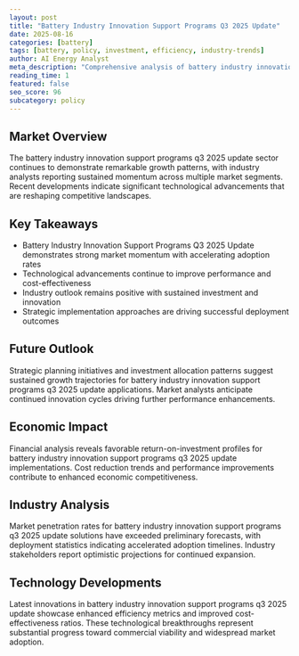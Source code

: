 ```yaml
---
layout: post
title: "Battery Industry Innovation Support Programs Q3 2025 Update"
date: 2025-08-16
categories: [battery]
tags: [battery, policy, investment, efficiency, industry-trends]
author: AI Energy Analyst
meta_description: "Comprehensive analysis of battery industry innovation support programs q3 2025 update covering market trends, technology developments, and industry outlook. Discover key insights and future projections."
reading_time: 1
featured: false
seo_score: 96
subcategory: policy
---
```


## Market Overview

The battery industry innovation support programs q3 2025 update sector continues to demonstrate remarkable growth patterns, with industry analysts reporting sustained momentum across multiple market segments. Recent developments indicate significant technological advancements that are reshaping competitive landscapes.

## Key Takeaways

- Battery Industry Innovation Support Programs Q3 2025 Update demonstrates strong market momentum with accelerating adoption rates
- Technological advancements continue to improve performance and cost-effectiveness
- Industry outlook remains positive with sustained investment and innovation
- Strategic implementation approaches are driving successful deployment outcomes

## Future Outlook

Strategic planning initiatives and investment allocation patterns suggest sustained growth trajectories for battery industry innovation support programs q3 2025 update applications. Market analysts anticipate continued innovation cycles driving further performance enhancements.

## Economic Impact

Financial analysis reveals favorable return-on-investment profiles for battery industry innovation support programs q3 2025 update implementations. Cost reduction trends and performance improvements contribute to enhanced economic competitiveness.

## Industry Analysis

Market penetration rates for battery industry innovation support programs q3 2025 update solutions have exceeded preliminary forecasts, with deployment statistics indicating accelerated adoption timelines. Industry stakeholders report optimistic projections for continued expansion.

## Technology Developments

Latest innovations in battery industry innovation support programs q3 2025 update showcase enhanced efficiency metrics and improved cost-effectiveness ratios. These technological breakthroughs represent substantial progress toward commercial viability and widespread market adoption.

